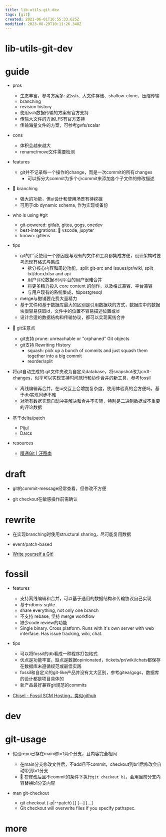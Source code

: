 ```yaml
---
title: lib-utils-git-dev
tags: [git]
created: 2021-06-01T16:55:33.625Z
modified: 2023-08-29T10:11:26.348Z
---
```


# lib-utils-git-dev

# guide

- pros
  - 生态丰富，参考方案多: 如ssh、大文件存储、shallow-clone、压缩传输
  - branching
  - revision history
  - 使用ssh数据传输的方案有官方支持
  - 传输大文件的方案LFS有官方支持
  - 传输海量文件的方案，可参考gvfs/scalar

- cons
  - 体积会越来越大
  - rename/move文件需要检测

- features
  - git并不记录每一个操作的change，而是一次commit的所有changes
    - 可以拆分大commit为多个小commit来添加各个子文件的修改描述

- 🌵 branching
  - 强大的功能，但ui设计和使用场景有待挖掘
  - 可用于db dynamic schema, 作为实现或备份

- who is using #git
  - git-powered: gitlab, gitea, gogs, onedev
  - best-integrations: 💠 vscode, jupyter
  - known: gitlens

- tips
  - git的广泛使用一个原因是与现有的文件和工具都集成方便，设计架构时要考虑现有格式与集成
    - 拆分核心内容和周边功能，split git-src and issues/pr/wiki, split txt/docx/xlsx and api
    - 用户评论数据不同平台的用户很难合并
    - 将更多精力投入 core content 的创作，以及格式兼容、平台兼容
    - 与用户现有的系统集成，如postgresql
  - merge与撤销要花费大量精力
  - 基于文件和基于数据库最大的区别是引用数据块的方式，数据库中的数据块很容易获取id，文件中的位置不容易描述位置或id
  - 设计合适的数据结构和传输协议，都可以实现离线合并

- 🧐 git注意点
  - git支持 prune: unreachable or "orphaned" Git objects
  - git支持 Rewriting History
    - squash: pick up a bunch of commits and just squash them together into a big commit
    - reorder/split

- 将git自动生成的.git文件夹改为自定义database，将snapshot改为crdt-changes，似乎可以实现支持时间旅行和协作合并的新工具，参考fossil
  - 离线编辑再合并，在ui交互上会增加复杂度，使用体验真的会方便吗，基于db实现同步不难
  - 对所有数据实现自动冲突解决和合并不实际，特别是二进制数据或不重要的评论数据

- 基于delta/patch
  - Pijul
  - Darcs

- resources
  - [精通Git | 汪图南](https://wangtunan.github.io/blog/books/git/)
# draft
- git的commit-message经常查看，但修改不方便

- git checkout在敏感操作前需确认
# rewrite
- 在实现branching时使用structural sharing，尽可能复用数据

- event/patch-based

- [Write yourself a Git!](https://wyag.thb.lt/)
# fossil
- features
  - 支持离线编辑和合并，可以基于通用的数据结构和传输协议自己实现
  - 基于rdbms-sqlite
  - share everything, not only one branch
  - 不支持 rebase, 坚持 merge workflow
  - 缺少code review的功能
  - Single binary. Cross platform. Runs with it's own server with web interface. Has issue tracking, wiki, chat.

- tips
  - 可以将fossil的db看成一种程序打包格式
  - 优点是功能丰富，缺点是数据opinionated，tickets/pr/wiki/chats都保存在数据库未遵循规范或最佳实践
  - fossil和自定义的git-like产品并没有太大区别，参考gitea/gogs，数据库的设计都是项目具体的
  - 新产品最好兼容git规范的commits

- [Chisel - Fossil SCM Hosting，类似github](http://chiselapp.com/)
# dev

# git-usage

- 假设repo已存在main和br1两个分支，且内容完全相同
  - 在main分支修改文件后，不add且不commit，checkout到br1后修改会自动带到br1分支
  - 🚨 在修改后且不commit的条件下执行`git checkout b1`，会用当前分支内容替换b1分支内容

- man git-checkout
  - git checkout (-p|--patch) [<tree-ish>] [--] [<pathspec>…​]
  - Git checkout will overwrite files if you specify pathspec.
# more
